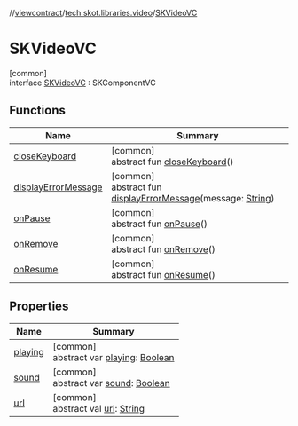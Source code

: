//[viewcontract](../../../index.md)/[tech.skot.libraries.video](../index.md)/[SKVideoVC](index.md)

# SKVideoVC

[common]\
interface [SKVideoVC](index.md) : SKComponentVC

## Functions

| Name | Summary |
|---|---|
| [closeKeyboard](index.md#1601409822%2FFunctions%2F-1824869519) | [common]<br>abstract fun [closeKeyboard](index.md#1601409822%2FFunctions%2F-1824869519)() |
| [displayErrorMessage](index.md#717407720%2FFunctions%2F-1824869519) | [common]<br>abstract fun [displayErrorMessage](index.md#717407720%2FFunctions%2F-1824869519)(message: [String](https://kotlinlang.org/api/latest/jvm/stdlib/kotlin/-string/index.html)) |
| [onPause](on-pause.md) | [common]<br>abstract fun [onPause](on-pause.md)() |
| [onRemove](index.md#-975149734%2FFunctions%2F-1824869519) | [common]<br>abstract fun [onRemove](index.md#-975149734%2FFunctions%2F-1824869519)() |
| [onResume](on-resume.md) | [common]<br>abstract fun [onResume](on-resume.md)() |

## Properties

| Name | Summary |
|---|---|
| [playing](playing.md) | [common]<br>abstract var [playing](playing.md): [Boolean](https://kotlinlang.org/api/latest/jvm/stdlib/kotlin/-boolean/index.html) |
| [sound](sound.md) | [common]<br>abstract var [sound](sound.md): [Boolean](https://kotlinlang.org/api/latest/jvm/stdlib/kotlin/-boolean/index.html) |
| [url](url.md) | [common]<br>abstract val [url](url.md): [String](https://kotlinlang.org/api/latest/jvm/stdlib/kotlin/-string/index.html) |
